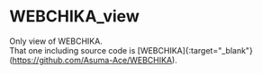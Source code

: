 # WEBCHIKA_view
Only view of WEBCHIKA.  
That one including source code is [WEBCHIKA]{:target="_blank"}(https://github.com/Asuma-Ace/WEBCHIKA).

